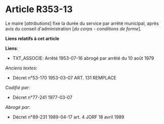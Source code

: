 # Article R353-13

Le maire [*attributions*] fixe la durée du service par arrêté municipal, après avis du conseil d'administration [*du corps -
conditions de forme*].

**Liens relatifs à cet article**

**Liens**:

  - TXT_ASSOCIE: Arrêté 1953-07-16 abrogé par arrêté du 10 août 1979

_Anciens textes_:

  - Décret n°53-170 1953-03-07 ART. 131 REMPLACE

_Codifié par_:

  - Décret n°77-241 1977-03-07

_Abrogé par_:

  - Décret n°89-231 1989-04-17 art. 4 JORF 18 avril 1989
